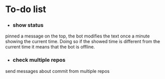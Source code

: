# To-do list

- ### show status
pinned a message on the top, the bot modifies the text
once a minute showing the current time. Doing so if
the showed time is different from the current time it
means that the bot is offline.

- ### check multiple repos
send messages about commit from multiple repos
